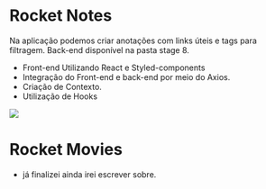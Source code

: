 # Rocket Notes
Na aplicação podemos criar anotações com links úteis e tags para filtragem. Back-end disponível na pasta stage 8.
- Front-end Utilizando React e Styled-components
- Integração do Front-end e back-end por meio do Axios.
- Criação de Contexto.
- Utilização de Hooks

<img src="https://user-images.githubusercontent.com/107257951/200892057-1192e5c7-d983-449f-ba64-fe97d6731b7d.png">

# Rocket Movies
- já finalizei ainda irei escrever sobre.
